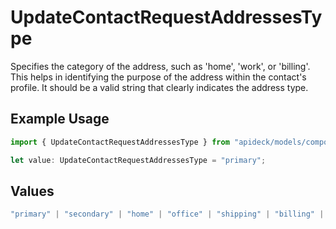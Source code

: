 # UpdateContactRequestAddressesType

Specifies the category of the address, such as 'home', 'work', or 'billing'. This helps in identifying the purpose of the address within the contact's profile. It should be a valid string that clearly indicates the address type.

## Example Usage

```typescript
import { UpdateContactRequestAddressesType } from "apideck/models/components";

let value: UpdateContactRequestAddressesType = "primary";
```

## Values

```typescript
"primary" | "secondary" | "home" | "office" | "shipping" | "billing" | "other"
```